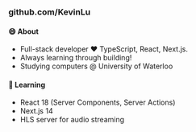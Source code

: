 ### github.com/KevinLu

<!--
**KevinLu/KevinLu** is a ✨ _special_ ✨ repository because its `README.md` (this file) appears on your GitHub profile.

Here are some ideas to get you started:

- 🔭 I’m currently working on ...
- 🌱 I’m currently learning ...
- 👯 I’m looking to collaborate on ...
- 🤔 I’m looking for help with ...
- 💬 Ask me about ...
- 📫 How to reach me: ...
- 😄 Pronouns: ...
- ⚡ Fun fact: ...
-->

#### 😄 About
- Full-stack developer ❤ TypeScript, React, Next.js.
- Always learning through building!
- Studying computers @ University of Waterloo

#### 🌱 Learning
- React 18 (Server Components, Server Actions)
- Next.js 14
- HLS server for audio streaming

